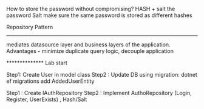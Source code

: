 How to store the password without compromising?
HASH + salt the password
Salt make sure the same password is stored as different hashes

Repository Pattern
******************
mediates datasource layer and business layers of the application.
Advantages - minimize duplicate query logic, decouple application

************** Lab start

Step1: Create User in model class
Step2 : Update DB using migration: dotnet ef migrations add AddedUserEntity



Step1 : Create IAuthRepository
Step2 : Implement AuthoRepository (Login, Register, UserExists) , Hash/Salt
